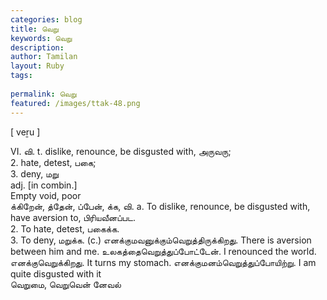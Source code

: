```yaml
---
categories: blog
title: வெறு
keywords: வெறு
description: 
author: Tamilan
layout: Ruby
tags: 
 
permalink: வெறு
featured: /images/ttak-48.png
---
```

  
[ veṟu ]  
  
VI. வி. t. dislike, renounce, be disgusted with, அருவரு;   
2. hate, detest, பகை;   
3. deny, மறு  
adj. [in combin.]  
Empty void, poor  
க்கிறேன், த்தேன், ப்பேன், க்க, வி. a. To dislike, renounce, be disgusted with, have aversion to, பிரியவீனப்பட.   
2. To hate, detest, பகைக்க.   
3. To deny, மறுக்க. (c.) எனக்குமவனுக்கும்வெறுத்திருக்கிறது. There is aversion between him and me. உலகத்தைவெறுத்துப்போட்டேன். I renounced the world. எனக்குவெறுக்கிறது. It turns my stomach. எனக்குமனம்வெறுத்துப்போயிற்று. I am quite disgusted with it  
வெறுமை, வெறுவென் னேவல்